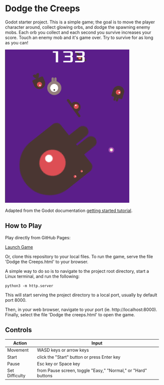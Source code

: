 # Dodge the Creeps
 Godot starter project. This is a simple game; the goal is to move the player character around, collect glowing orbs, and dodge the spawning enemy mobs. Each orb you collect and each second you survive increases your score. Touch an enemy mob and it's game over. Try to survive for as long as you can!
 
 ![screenshot from game](screenshot.png)

 Adapted from the Godot documentation [getting started tutorial](https://docs.godotengine.org/en/stable/getting_started/first_2d_game/index.html). 

 ## How to Play
Play directly from GitHub Pages:

[Launch Game](https://stomobe.github.io/Dodge-the-Creeps/Dodge%20the%20Creeps.html)


 Or, clone this repository to your local files. To run the game, serve the file 'Dodge the Creeps.html' to your browser.

 A simple way to do so is to navigate to the project root directory, start a Linux terminal, and run the following:
 ```
 python3 -m http.server
```
 This will start serving the project directory to a local port, usually by default port 8000.
 
 Then, in your web browser, navigate to your port (ie. http://localhost:8000). Finally, select the file 'Dodge the creeps.html' to open the game.

 ## Controls
 | Action | Input |
| --- | --- |
| Movement | WASD keys or arrow keys |
| Start | click the "Start" button or press Enter key |
| Pause | Esc key or Space key |
| Set Difficulty | from Pause screen, toggle "Easy," "Normal," or "Hard" buttons |
